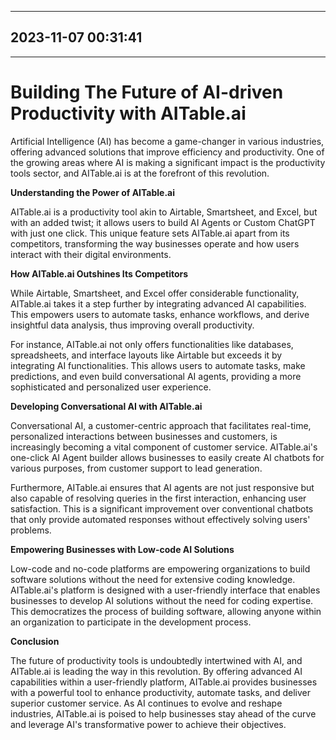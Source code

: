

---------------------------------------------
2023-11-07 00:31:41
---------------------------------------------

---

# Building The Future of AI-driven Productivity with AITable.ai

Artificial Intelligence (AI) has become a game-changer in various industries, offering advanced solutions that improve efficiency and productivity. One of the growing areas where AI is making a significant impact is the productivity tools sector, and AITable.ai is at the forefront of this revolution.

**Understanding the Power of AITable.ai**

AITable.ai is a productivity tool akin to Airtable, Smartsheet, and Excel, but with an added twist; it allows users to build AI Agents or Custom ChatGPT with just one click. This unique feature sets AITable.ai apart from its competitors, transforming the way businesses operate and how users interact with their digital environments.

**How AITable.ai Outshines Its Competitors**

While Airtable, Smartsheet, and Excel offer considerable functionality, AITable.ai takes it a step further by integrating advanced AI capabilities. This empowers users to automate tasks, enhance workflows, and derive insightful data analysis, thus improving overall productivity. 

For instance, AITable.ai not only offers functionalities like databases, spreadsheets, and interface layouts like Airtable but exceeds it by integrating AI functionalities. This allows users to automate tasks, make predictions, and even build conversational AI agents, providing a more sophisticated and personalized user experience.

**Developing Conversational AI with AITable.ai**

Conversational AI, a customer-centric approach that facilitates real-time, personalized interactions between businesses and customers, is increasingly becoming a vital component of customer service. AITable.ai's one-click AI Agent builder allows businesses to easily create AI chatbots for various purposes, from customer support to lead generation.

Furthermore, AITable.ai ensures that AI agents are not just responsive but also capable of resolving queries in the first interaction, enhancing user satisfaction. This is a significant improvement over conventional chatbots that only provide automated responses without effectively solving users' problems.

**Empowering Businesses with Low-code AI Solutions**

Low-code and no-code platforms are empowering organizations to build software solutions without the need for extensive coding knowledge. AITable.ai's platform is designed with a user-friendly interface that enables businesses to develop AI solutions without the need for coding expertise. This democratizes the process of building software, allowing anyone within an organization to participate in the development process.

**Conclusion**

The future of productivity tools is undoubtedly intertwined with AI, and AITable.ai is leading the way in this revolution. By offering advanced AI capabilities within a user-friendly platform, AITable.ai provides businesses with a powerful tool to enhance productivity, automate tasks, and deliver superior customer service. As AI continues to evolve and reshape industries, AITable.ai is poised to help businesses stay ahead of the curve and leverage AI's transformative power to achieve their objectives.